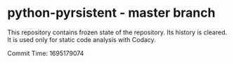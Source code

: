 # python-pyrsistent - master branch

This repository contains frozen state of the repository.
Its history is cleared. It is used only for static code
analysis with Codacy.

Commit Time: 1695179074